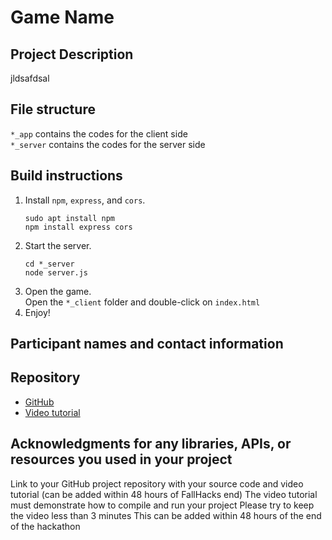 # Game Name

## Project Description
jldsafdsal

## File structure
`*_app` contains the codes for the client side \
`*_server` contains the codes for the server side

## Build instructions
1. Install `npm`, `express`, and `cors`.
    ```
    sudo apt install npm
    npm install express cors
    ```
2. Start the server.
    ```
    cd *_server
    node server.js
    ```
3. Open the game.\
Open the `*_client` folder and double-click on `index.html`
4. Enjoy!

## Participant names and contact information

## Repository
- [GitHub](https://github.com/dqhntt/Leaf-Pun-Quiz)
- [Video tutorial](tutorial.mp4)

## Acknowledgments for any libraries, APIs, or resources you used in your project
Link to your GitHub project repository with your source code and video tutorial (can be added within 48 hours of FallHacks end)
The video tutorial must demonstrate how to compile and run your project
Please try to keep the video less than 3 minutes 
This can be added within 48 hours of the end of the hackathon

